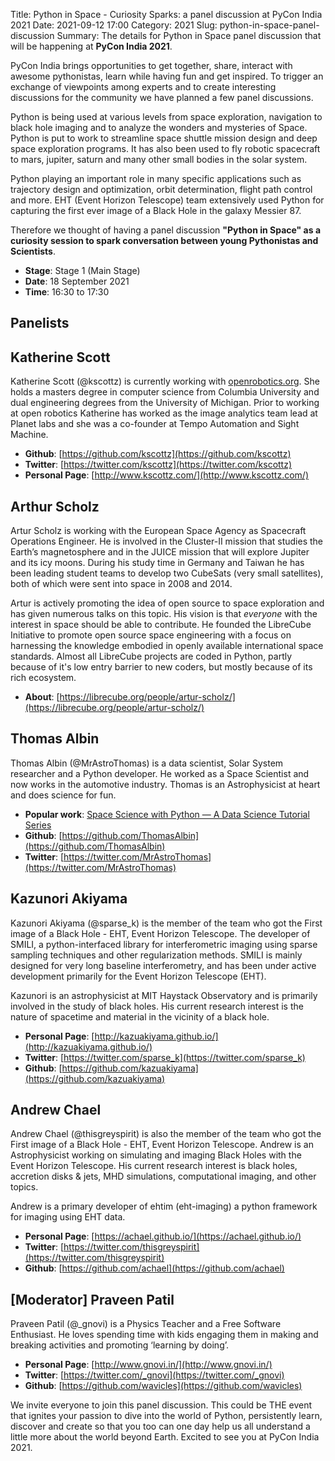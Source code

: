 Title: Python in Space - Curiosity Sparks: a panel discussion at PyCon India 2021
Date: 2021-09-12 17:00
Category: 2021
Slug: python-in-space-panel-discussion
Summary: The details for Python in Space panel discussion that will be happening at **PyCon India 2021**.

PyCon India brings opportunities to get together, share, interact with awesome pythonistas, learn while having fun and get inspired. To trigger an exchange of viewpoints among experts and to create interesting discussions for the community we have planned a few panel discussions.

Python is being used at various levels from space exploration, navigation to black hole imaging and to analyze the wonders and mysteries of Space. Python is put to work to streamline space shuttle mission design and deep space exploration programs. It has also been used to fly robotic spacecraft to mars, jupiter, saturn and many other small bodies in the solar system.

Python playing an important role in many specific applications such as trajectory design and optimization, orbit determination, flight path control and more. EHT (Event Horizon Telescope) team extensively used Python for capturing the first ever image of a Black Hole in the galaxy Messier 87.

Therefore we thought of having a panel discussion **"Python in Space" as a curiosity session to spark conversation between young Pythonistas and Scientists**.

- **Stage**: Stage 1 (Main Stage)
- **Date**: 18 September 2021
- **Time**: 16:30 to 17:30


## Panelists

## Katherine Scott

Katherine Scott (@kscottz) is currently working with [openrobotics.org](openrobotics.org). She holds a masters degree in computer science from Columbia University and dual engineering degrees from the University of Michigan. Prior to working at open robotics Katherine has worked as the image analytics team lead at Planet labs and she was a co-founder at Tempo Automation and Sight Machine.

- **Github**: [https://github.com/kscottz](https://github.com/kscottz)
- **Twitter**: [https://twitter.com/kscottz](https://twitter.com/kscottz)
- **Personal Page**: [http://www.kscottz.com/](http://www.kscottz.com/)


## Arthur Scholz

Artur Scholz is working with the European Space Agency as Spacecraft Operations Engineer. He is involved in the Cluster-II mission that studies the Earth’s magnetosphere and in the JUICE mission that will explore Jupiter and its icy moons. During his study time in Germany and Taiwan he has been leading student teams to develop two CubeSats (very small satellites), both of which were sent into space in 2008 and 2014.

Artur is actively promoting the idea of open source to space exploration and has given numerous talks on this topic. His vision is that *everyone* with the interest in space should be able to contribute. He founded the LibreCube Initiative to promote open source space engineering with a focus on harnessing the knowledge embodied in openly available international space standards. Almost all LibreCube projects are coded in Python, partly because of it's low entry barrier to new coders, but mostly because of its rich ecosystem.

- **About**: [https://librecube.org/people/artur-scholz/](https://librecube.org/people/artur-scholz/)


## Thomas Albin

Thomas Albin (@MrAstroThomas) is a data scientist, Solar System researcher and a Python developer. He worked as a Space Scientist and now works in the automotive industry. Thomas is an Astrophysicist at heart and does science for fun.

- **Popular work**: [Space Science with Python — A Data Science Tutorial Series](https://medium.com/-space-science-in-a-nutshell/space-science-with-python-a-data-science-tutorial-series-57ad95660056)
- **Github**: [https://github.com/ThomasAlbin](https://github.com/ThomasAlbin)
- **Twitter**: [https://twitter.com/MrAstroThomas](https://twitter.com/MrAstroThomas)


## Kazunori Akiyama

Kazunori Akiyama (@sparse_k) is the member of the team who got the First image of a Black Hole - EHT, Event Horizon Telescope. The developer of SMILI, a python-interfaced library for interferometric imaging using sparse sampling techniques and other regularization methods. SMILI is mainly designed for very long baseline interferometry, and has been under active development primarily for the Event Horizon Telescope (EHT).

Kazunori is an astrophysicist at MIT Haystack Observatory and is primarily involved in the  study of  black holes. His current research interest is the nature of spacetime and material in the vicinity of a black hole.

- **Personal Page**: [http://kazuakiyama.github.io/](http://kazuakiyama.github.io/)
- **Twitter**: [https://twitter.com/sparse_k](https://twitter.com/sparse_k)
- **Github**: [https://github.com/kazuakiyama](https://github.com/kazuakiyama)


## Andrew Chael

Andrew Chael (@thisgreyspirit) is also the member of the team who got the First image of a Black Hole - EHT, Event Horizon Telescope. Andrew is an Astrophysicist working on simulating and imaging Black Holes with the Event Horizon Telescope.  His current research interest is  black holes, accretion disks & jets, MHD simulations, computational imaging, and other topics.

Andrew is a primary  developer of  ehtim (eht-imaging) a python framework for imaging using EHT data.

- **Personal Page**: [https://achael.github.io/](https://achael.github.io/)
- **Twitter**: [https://twitter.com/thisgreyspirit](https://twitter.com/thisgreyspirit)
- **Github**: [https://github.com/achael](https://github.com/achael)


## [Moderator] Praveen Patil

Praveen Patil (@_gnovi) is a Physics Teacher and a Free Software Enthusiast. He loves spending time with kids engaging them in making and breaking activities and promoting ‘learning by doing’.

- **Personal Page**: [http://www.gnovi.in/](http://www.gnovi.in/)
- **Twitter**: [https://twitter.com/_gnovi](https://twitter.com/_gnovi)
- **Github**: [https://github.com/wavicles](https://github.com/wavicles)


We invite everyone to join this panel discussion. This could be THE event that ignites your passion to dive into the world of Python, persistently learn, discover and create so that you too can one day help us all understand a little more about the world beyond Earth. Excited to see you at PyCon India 2021.
